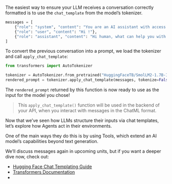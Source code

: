 The easiest way to ensure your LLM receives a conversation correctly formatted is to use the `chat_template` from the model’s tokenizer.
```python
messages = [
    {"role": "system", "content": "You are an AI assistant with access to various tools."},
    {"role": "user", "content": "Hi !"},
    {"role": "assistant", "content": "Hi human, what can help you with ?"},
]
```

To convert the previous conversation into a prompt, we load the tokenizer and call `apply_chat_template`:
```python
from transformers import AutoTokenizer

tokenizer = AutoTokenizer.from_pretrained("HuggingFaceTB/SmolLM2-1.7B-Instruct")
rendered_prompt = tokenizer.apply_chat_template(messages, tokenize=False, add_generation_prompt=True)
```
The `rendered_prompt` returned by this function is now ready to use as the input for the model you chose!

> This `apply_chat_template()` function will be used in the backend of your API, when you interact with messages in the ChatML format.

Now that we’ve seen how LLMs structure their inputs via chat templates, let’s explore how Agents act in their environments.

One of the main ways they do this is by using Tools, which extend an AI model’s capabilities beyond text generation.

We’ll discuss messages again in upcoming units, but if you want a deeper dive now, check out:

- [Hugging Face Chat Templating Guide](https://huggingface.co/docs/transformers/main/en/chat_templating)
- [Transformers Documentation](https://huggingface.co/docs/transformers)
- 